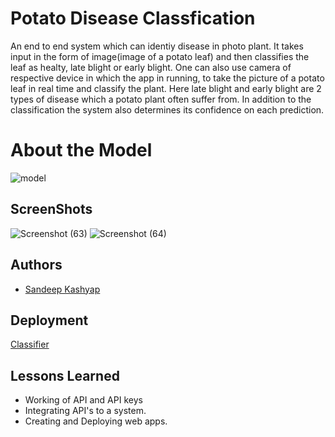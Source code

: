 
# Potato Disease Classfication

An end to end system which can identiy disease in photo plant. It takes input in the form of image(image of a potato leaf) and then classifies the leaf as healty, late blight or early blight. One can also use camera of respective device in which the app in running, to take the picture of a potato leaf in real time and classify the plant. Here late blight and early blight are 2 types of disease which a potato plant often suffer from. In addition to the classification the system also determines its confidence on each prediction.

# About the Model
![model](https://user-images.githubusercontent.com/66490787/219868725-9701133d-2f97-4fac-8f8b-c6108811dbdf.jpg)





## ScreenShots
![Screenshot (63)](https://user-images.githubusercontent.com/66490787/219869302-ef00bf04-9bb4-4f20-94fb-35120788ae8f.png)
![Screenshot (64)](https://user-images.githubusercontent.com/66490787/219869310-f15f7b73-4792-4145-9a5e-fc0268a6804c.png)






## Authors

- [Sandeep Kashyap](https://www.linkedin.com/in/sandeep-kashyap-aa1545170/)


## Deployment
[Classifier](https://sandy252-potato-disease-classifier-main-lpuiqn.streamlit.app/)





## Lessons Learned

- Working of API and API keys
- Integrating API's to a system.
- Creating and Deploying web apps.


